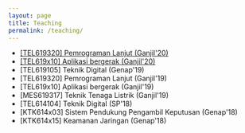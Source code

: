 ```yaml
---
layout: page
title: Teaching
permalink: /teaching/
---
```


- [[TEL619320] Pemrograman Lanjut (Ganjil'20)](http://spada.untirta.ac.id/enrol/index.php?id=10415)
- [[TEL619x10] Aplikasi bergerak (Ganjil'20)](http://spada.untirta.ac.id/course/view.php?id=10434)
- [TEL619105] Teknik Digital (Genap'19)
- [TEL619320] Pemrograman Lanjut (Ganjil'19)
- [TEL619x10] Aplikasi bergerak (Ganjil'19)
- [MES619317] Teknik Tenaga Listrik (Ganjil'19)
- [TEL614104] Teknik Digital (SP'18)
- [KTK614x03] Sistem Pendukung Pengambil Keputusan (Genap'18)
- [KTK614x15] Keamanan Jaringan (Genap'18)